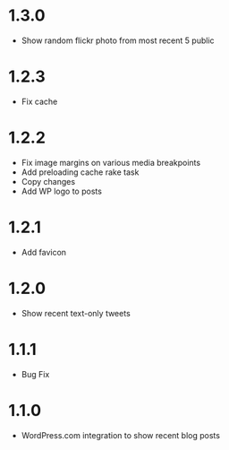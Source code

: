 # 1.3.0

* Show random flickr photo from most recent 5 public

# 1.2.3

* Fix cache

# 1.2.2

* Fix image margins on various media breakpoints
* Add preloading cache rake task
* Copy changes
* Add WP logo to posts

# 1.2.1

* Add favicon

# 1.2.0

* Show recent text-only tweets

# 1.1.1

* Bug Fix 

# 1.1.0

* WordPress.com integration to show recent blog posts
